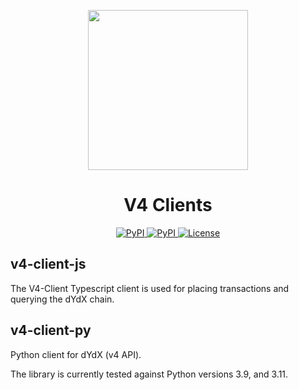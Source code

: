 <p style="text-align: center;"><img src="https://dydx.exchange/icon.svg?" width="256" /></p>

<h1 style="text-align: center;">V4 Clients</h1>

<div style="text-align: center;">
  <a href='https://www.npmjs.com/package/@dydxprotocol/v4-client-js'>
    <img src='https://img.shields.io/npm/v/@dydxprotocol/v4-client-js.svg' alt='PyPI'/>
  </a>
    <a href='https://pypi.org/project/v4-client-py'>
    <img src='https://img.shields.io/pypi/v/v4-client-py.svg' alt='PyPI'/>
  </a>
  <a href='https://github.com/dydxprotocol/v4-clients/blob/main/LICENSE'>
    <img src='https://img.shields.io/badge/License-BSL_1.1-blue' alt='License' />
  </a>
</div>

## v4-client-js
The V4-Client Typescript client is used for placing transactions and querying the dYdX chain.

## v4-client-py
Python client for dYdX (v4 API).

The library is currently tested against Python versions 3.9, and 3.11.
